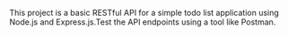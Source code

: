 This project is a basic RESTful API for a simple todo list application using Node.js and Express.js.Test the API endpoints using a tool like Postman.
